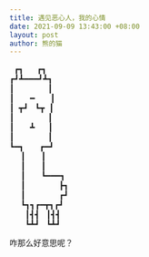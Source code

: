 ```yaml
---
title: 遇见恶心人，我的心情
date: 2021-09-09 13:43:00 +08:00
layout: post
author: 熊的猫
---
```


&nbsp;&nbsp;┏┓&nbsp;&nbsp;&nbsp;&nbsp;&nbsp;&nbsp;┏┓<br />
┏┛┻━━━┛┻┓<br />
┃&nbsp;&nbsp;&nbsp;&nbsp;&nbsp;&nbsp;&nbsp;&nbsp;&nbsp;&nbsp;&nbsp;&nbsp;&nbsp;&nbsp;&nbsp;┃<br />
┃&nbsp;&nbsp;&nbsp;&nbsp;&nbsp;&nbsp;&nbsp;━&nbsp;&nbsp;&nbsp;&nbsp;&nbsp;&nbsp;&nbsp;┃<br />
┃&nbsp;&nbsp;┳┛&nbsp;&nbsp;&nbsp;┗┳&nbsp;&nbsp;┃<br />
┃&nbsp;&nbsp;&nbsp;&nbsp;&nbsp;&nbsp;&nbsp;&nbsp;&nbsp;&nbsp;&nbsp;&nbsp;&nbsp;&nbsp;&nbsp;┃<br />
┃&nbsp;&nbsp;&nbsp;&nbsp;&nbsp;&nbsp;&nbsp;┻&nbsp;&nbsp;&nbsp;&nbsp;&nbsp;&nbsp;┃<br />
┃&nbsp;&nbsp;&nbsp;&nbsp;&nbsp;&nbsp;&nbsp;&nbsp;&nbsp;&nbsp;&nbsp;&nbsp;&nbsp;&nbsp;&nbsp;┃<br />
┗━┓&nbsp;&nbsp;&nbsp;&nbsp;&nbsp;&nbsp;&nbsp;┏━┛<br />
&nbsp;&nbsp;&nbsp;&nbsp;&nbsp;┃&nbsp;&nbsp;&nbsp;&nbsp;&nbsp;&nbsp;&nbsp;┃<br />
&nbsp;&nbsp;&nbsp;&nbsp;&nbsp;┃&nbsp;&nbsp;&nbsp;&nbsp;&nbsp;&nbsp;&nbsp;┃<br />
&nbsp;&nbsp;&nbsp;&nbsp;&nbsp;┃&nbsp;&nbsp;&nbsp;&nbsp;&nbsp;&nbsp;&nbsp;┗━━━┓<br />
&nbsp;&nbsp;&nbsp;&nbsp;&nbsp;┃&nbsp;&nbsp;&nbsp;&nbsp;&nbsp;&nbsp;&nbsp;&nbsp;&nbsp;&nbsp;&nbsp;&nbsp;&nbsp;&nbsp;&nbsp;┣┓<br />
&nbsp;&nbsp;&nbsp;&nbsp;&nbsp;┃&nbsp;&nbsp;&nbsp;&nbsp;&nbsp;&nbsp;&nbsp;&nbsp;&nbsp;&nbsp;&nbsp;&nbsp;&nbsp;&nbsp;&nbsp;┏┛<br />
&nbsp;&nbsp;&nbsp;&nbsp;&nbsp;┗┓┓┏━┳┓┏┛<br />
&nbsp;&nbsp;&nbsp;&nbsp;&nbsp;&nbsp;&nbsp;┃┫┫&nbsp;&nbsp;&nbsp;┃┫┫<br />
&nbsp;&nbsp;&nbsp;&nbsp;&nbsp;&nbsp;&nbsp;┗┻┛&nbsp;&nbsp;&nbsp;┗┻┛<br />
	   
咋那么好意思呢？